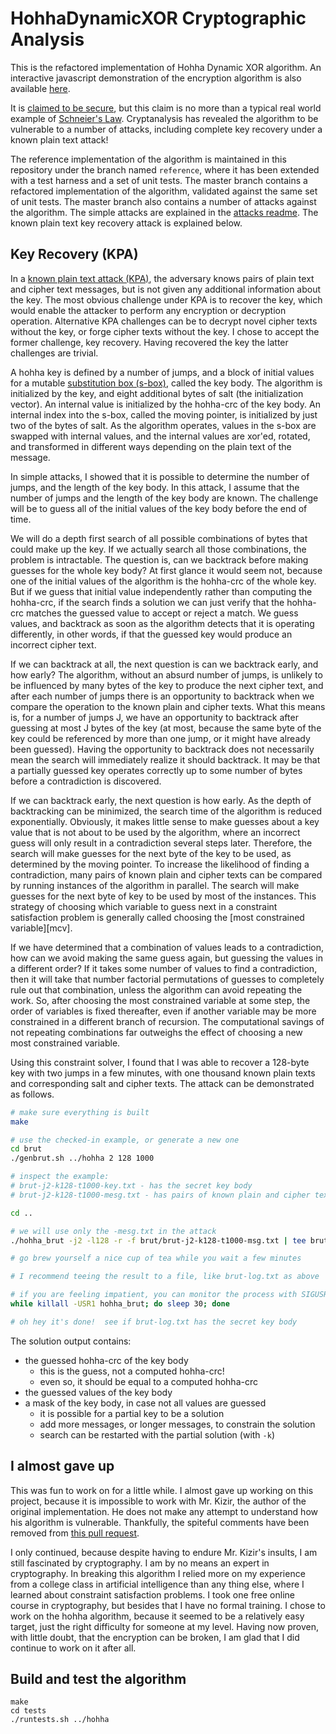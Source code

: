# HohhaDynamicXOR Cryptographic Analysis

This is the refactored implementation of Hohha Dynamic XOR algorithm.  An
interactive javascript demonstration of the encryption algorithm is also
available [here](https://github.com/ed770878/hohha-js).

It is [claimed to be secure][claim], but this claim is no more than a typical
real world example of [Schneier's Law][slaw].  Cryptanalysis has revealed the
algorithm to be vulnerable to a number of attacks, including complete key
recovery under a known plain text attack!

The reference implementation of the algorithm is maintained in this repository
under the branch named `reference`, where it has been extended with a test
harness and a set of unit tests.  The master branch contains a refactored
implementation of the algorithm, validated against the same set of unit tests.
The master branch also contains a number of attacks against the algorithm.  The
simple attacks are explained in the [attacks readme][attacks].  The known
plain text key recovery attack is explained below.

## Key Recovery (KPA)

In a [known plain text attack (KPA)][kpa], the adversary knows pairs of
plain text and cipher text messages, but is not given any additional
information about the key.  The most obvious challenge under KPA is to recover
the key, which would enable the attacker to perform any encryption or
decryption operation.  Alternative KPA challenges can be to decrypt novel
cipher texts without the key, or forge cipher texts without the key.  I chose
to accept the former challenge, key recovery.  Having recovered the key the
latter challenges are trivial.

A hohha key is defined by a number of jumps, and a block of initial values for
a mutable [substitution box (s-box)][sbox], called the key body.  The algorithm
is initialized by the key, and eight additional bytes of salt (the
initialization vector).  An internal value is initialized by the hohha-crc of
the key body.  An internal index into the s-box, called the moving pointer, is
initialized by just two of the bytes of salt.  As the algorithm operates,
values in the s-box are swapped with internal values, and the internal values
are xor'ed, rotated, and transformed in different ways depending on the plain
text of the message.

In simple attacks, I showed that it is possible to determine the number of
jumps, and the length of the key body.  In this attack, I assume that the
number of jumps and the length of the key body are known.  The challenge will
be to guess all of the initial values of the key body before the end of time.

We will do a depth first search of all possible combinations of bytes that
could make up the key.  If we actually search all those combinations, the
problem is intractable.  The question is, can we backtrack before making
guesses for the whole key body?  At first glance it would seem not, because one
of the initial values of the algorithm is the hohha-crc of the whole key.  But
if we guess that initial value independently rather than computing the
hohha-crc, if the search finds a solution we can just verify that the hohha-crc
matches the guessed value to accept or reject a match.  We guess values, and
backtrack as soon as the algorithm detects that it is operating differently, in
other words, if that the guessed key would produce an incorrect cipher text.

If we can backtrack at all, the next question is can we backtrack early, and
how early?  The algorithm, without an absurd number of jumps, is unlikely to be
influenced by many bytes of the key to produce the next cipher text, and after
each number of jumps there is an opportunity to backtrack when we compare the
operation to the known plain and cipher texts.  What this means is, for a
number of jumps J, we have an opportunity to backtrack after guessing at most J
bytes of the key (at most, because the same byte of the key could be referenced
by more than one jump, or it might have already been guessed).  Having the
opportunity to backtrack does not necessarily mean the search will immediately
realize it should backtrack.  It may be that a partially guessed key operates
correctly up to some number of bytes before a contradiction is discovered.

If we can backtrack early, the next question is how early.  As the depth of
backtracking can be minimized, the search time of the algorithm is reduced
exponentially.  Obviously, it makes little sense to make guesses about a key
value that is not about to be used by the algorithm, where an incorrect guess
will only result in a contradiction several steps later.  Therefore, the search
will make guesses for the next byte of the key to be used, as determined by the
moving pointer.  To increase the likelihood of finding a contradiction, many
pairs of known plain and cipher texts can be compared by running instances of
the algorithm in parallel.  The search will make guesses for the next byte of
key to be used by most of the instances.  This strategy of choosing which
variable to guess next in a constraint satisfaction problem is generally called
choosing the [most constrained variable][mcv].

If we have determined that a combination of values leads to a contradiction,
how can we avoid making the same guess again, but guessing the values in a
different order?  If it takes some number of values to find a contradiction,
then it will take that number factorial permutations of guesses to completely
rule out that combination, unless the algorithm can avoid repeating the work.
So, after choosing the most constrained variable at some step, the order of
variables is fixed thereafter, even if another variable may be more constrained
in a different branch of recursion.  The computational savings of not repeating
combinations far outweighs the effect of choosing a new most constrained
variable.

Using this constraint solver, I found that I was able to recover a 128-byte key
with two jumps in a few minutes, with one thousand known plain texts and
corresponding salt and cipher texts.  The attack can be demonstrated as
follows.

```sh
# make sure everything is built
make

# use the checked-in example, or generate a new one
cd brut
./genbrut.sh ../hohha 2 128 1000

# inspect the example:
# brut-j2-k128-t1000-key.txt - has the secret key body
# brut-j2-k128-t1000-mesg.txt - has pairs of known plain and cipher text

cd ..

# we will use only the -mesg.txt in the attack
./hohha_brut -j2 -l128 -r -f brut/brut-j2-k128-t1000-msg.txt | tee brut-log.txt

# go brew yourself a nice cup of tea while you wait a few minutes

# I recommend teeing the result to a file, like brut-log.txt as above

# if you are feeling impatient, you can monitor the process with SIGUSR1
while killall -USR1 hohha_brut; do sleep 30; done

# oh hey it's done!  see if brut-log.txt has the secret key body
```

The solution output contains:
- the guessed hohha-crc of the key body
  - this is the guess, not a computed hohha-crc!
  - even so, it should be equal to a computed hohha-crc
- the guessed values of the key body
- a mask of the key body, in case not all values are guessed
  - it is possible for a partial key to be a solution
  - add more messages, or longer messages, to constrain the solution
  - search can be restarted with the partial solution (with `-k`)

## I almost gave up

This was fun to work on for a little while.  I almost gave up working on this
project, because it is impossible to work with Mr. Kizir, the author of the
original implementation.  He does not make any attempt to understand how his
algorithm is vulnerable.  Thankfully, the spiteful comments have been removed
from [this pull request][pull13].

I only continued, because despite having to endure Mr. Kizir's insults, I am
still fascinated by cryptography.  I am by no means an expert in cryptography.
In breaking this algorithm I relied more on my experience from a college class
in artificial intelligence than any thing else, where I learned about
constraint satisfaction problems.  I took one free online course in
cryptography, but besides that I have no formal training.  I chose to work on
the hohha algorithm, because it seemed to be a relatively easy target, just the
right difficulty for someone at my level.  Having now proven, with little
doubt, that the encryption can be broken, I am glad that I did continue to work
on it after all.

## Build and test the algorithm

```
make
cd tests
./runtests.sh ../hohha
```

[claim]: https://github.com/ikizir/HohhaDynamicXOR/wiki/Reliability
[slaw]: https://www.schneier.com/blog/archives/2011/04/schneiers_law.html
[kpa]: https://en.wikipedia.org/wiki/Known-plaintext_attack
[sbox]: https://en.wikipedia.org/wiki/S-box
[pull13]: https://github.com/ikizir/HohhaDynamicXOR/pull/13
[attacks]: attacks/README.md
